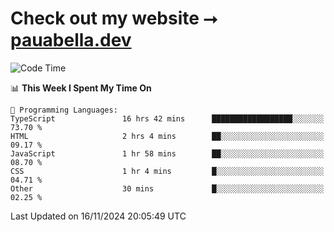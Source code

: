 # Check out my website ⭢ [pauabella.dev](https://pauabella.dev)

<!--START_SECTION:waka-->
![Code Time](http://img.shields.io/badge/Code%20Time-3%2C893%20hrs%2011%20mins-blue)

📊 **This Week I Spent My Time On** 

```text
💬 Programming Languages: 
TypeScript               16 hrs 42 mins      ██████████████████░░░░░░░   73.70 % 
HTML                     2 hrs 4 mins        ██░░░░░░░░░░░░░░░░░░░░░░░   09.17 % 
JavaScript               1 hr 58 mins        ██░░░░░░░░░░░░░░░░░░░░░░░   08.70 % 
CSS                      1 hr 4 mins         █░░░░░░░░░░░░░░░░░░░░░░░░   04.71 % 
Other                    30 mins             █░░░░░░░░░░░░░░░░░░░░░░░░   02.25 % 
```


 Last Updated on 16/11/2024 20:05:49 UTC
<!--END_SECTION:waka-->
